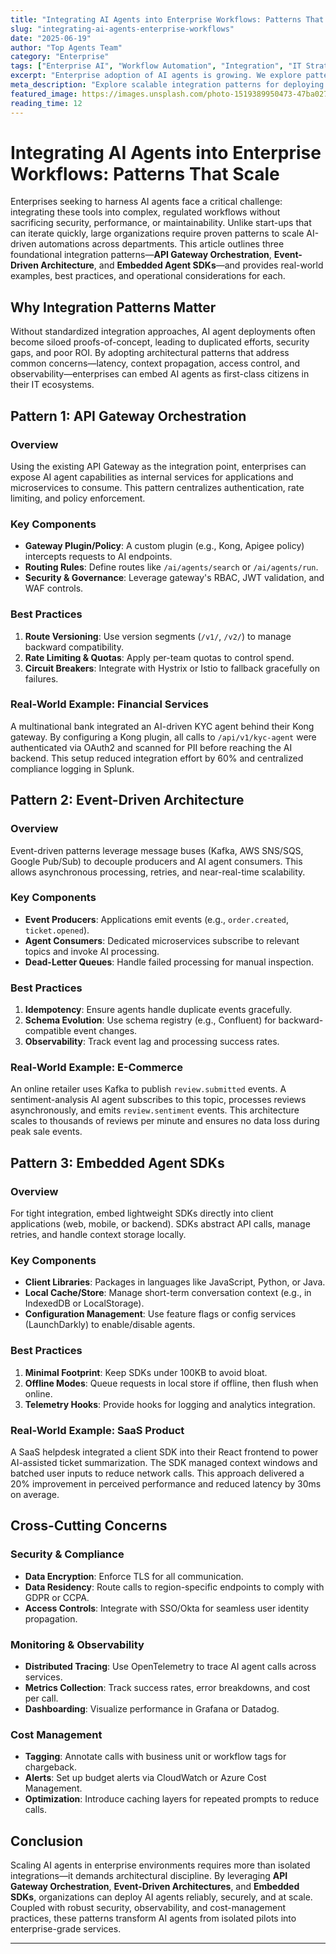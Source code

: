 ```yaml
---
title: "Integrating AI Agents into Enterprise Workflows: Patterns That Scale"
slug: "integrating-ai-agents-enterprise-workflows"
date: "2025-06-19"
author: "Top Agents Team"
category: "Enterprise"
tags: ["Enterprise AI", "Workflow Automation", "Integration", "IT Strategy"]
excerpt: "Enterprise adoption of AI agents is growing. We explore patterns that ensure scalable and secure integration."
meta_description: "Explore scalable integration patterns for deploying AI agents in large enterprise environments."
featured_image: https://images.unsplash.com/photo-1519389950473-47ba0277781c?w=800
reading_time: 12
---
```


# Integrating AI Agents into Enterprise Workflows: Patterns That Scale

Enterprises seeking to harness AI agents face a critical challenge: integrating these tools into complex, regulated workflows without sacrificing security, performance, or maintainability. Unlike start-ups that can iterate quickly, large organizations require proven patterns to scale AI-driven automations across departments. This article outlines three foundational integration patterns—**API Gateway Orchestration**, **Event-Driven Architecture**, and **Embedded Agent SDKs**—and provides real-world examples, best practices, and operational considerations for each.

## Why Integration Patterns Matter

Without standardized integration approaches, AI agent deployments often become siloed proofs-of-concept, leading to duplicated efforts, security gaps, and poor ROI. By adopting architectural patterns that address common concerns—latency, context propagation, access control, and observability—enterprises can embed AI agents as first-class citizens in their IT ecosystems.

## Pattern 1: API Gateway Orchestration

### Overview
Using the existing API Gateway as the integration point, enterprises can expose AI agent capabilities as internal services for applications and microservices to consume. This pattern centralizes authentication, rate limiting, and policy enforcement.

### Key Components
- **Gateway Plugin/Policy**: A custom plugin (e.g., Kong, Apigee policy) intercepts requests to AI endpoints.
- **Routing Rules**: Define routes like `/ai/agents/search` or `/ai/agents/run`.
- **Security & Governance**: Leverage gateway's RBAC, JWT validation, and WAF controls.

### Best Practices
1. **Route Versioning**: Use version segments (`/v1/`, `/v2/`) to manage backward compatibility.
2. **Rate Limiting & Quotas**: Apply per-team quotas to control spend.
3. **Circuit Breakers**: Integrate with Hystrix or Istio to fallback gracefully on failures.

### Real-World Example: Financial Services
A multinational bank integrated an AI-driven KYC agent behind their Kong gateway. By configuring a Kong plugin, all calls to `/api/v1/kyc-agent` were authenticated via OAuth2 and scanned for PII before reaching the AI backend. This setup reduced integration effort by 60% and centralized compliance logging in Splunk.

## Pattern 2: Event-Driven Architecture

### Overview
Event-driven patterns leverage message buses (Kafka, AWS SNS/SQS, Google Pub/Sub) to decouple producers and AI agent consumers. This allows asynchronous processing, retries, and near-real-time scalability.

### Key Components
- **Event Producers**: Applications emit events (e.g., `order.created`, `ticket.opened`).
- **Agent Consumers**: Dedicated microservices subscribe to relevant topics and invoke AI processing.
- **Dead-Letter Queues**: Handle failed processing for manual inspection.

### Best Practices
1. **Idempotency**: Ensure agents handle duplicate events gracefully.
2. **Schema Evolution**: Use schema registry (e.g., Confluent) for backward-compatible event changes.
3. **Observability**: Track event lag and processing success rates.

### Real-World Example: E-Commerce
An online retailer uses Kafka to publish `review.submitted` events. A sentiment-analysis AI agent subscribes to this topic, processes reviews asynchronously, and emits `review.sentiment` events. This architecture scales to thousands of reviews per minute and ensures no data loss during peak sale events.

## Pattern 3: Embedded Agent SDKs

### Overview
For tight integration, embed lightweight SDKs directly into client applications (web, mobile, or backend). SDKs abstract API calls, manage retries, and handle context storage locally.

### Key Components
- **Client Libraries**: Packages in languages like JavaScript, Python, or Java.
- **Local Cache/Store**: Manage short-term conversation context (e.g., in IndexedDB or LocalStorage).
- **Configuration Management**: Use feature flags or config services (LaunchDarkly) to enable/disable agents.

### Best Practices
1. **Minimal Footprint**: Keep SDKs under 100KB to avoid bloat.
2. **Offline Modes**: Queue requests in local store if offline, then flush when online.
3. **Telemetry Hooks**: Provide hooks for logging and analytics integration.

### Real-World Example: SaaS Product
A SaaS helpdesk integrated a client SDK into their React frontend to power AI-assisted ticket summarization. The SDK managed context windows and batched user inputs to reduce network calls. This approach delivered a 20% improvement in perceived performance and reduced latency by 30ms on average.

## Cross-Cutting Concerns

### Security & Compliance
- **Data Encryption**: Enforce TLS for all communication.
- **Data Residency**: Route calls to region-specific endpoints to comply with GDPR or CCPA.
- **Access Controls**: Integrate with SSO/Okta for seamless user identity propagation.

### Monitoring & Observability
- **Distributed Tracing**: Use OpenTelemetry to trace AI agent calls across services.
- **Metrics Collection**: Track success rates, error breakdowns, and cost per call.
- **Dashboarding**: Visualize performance in Grafana or Datadog.

### Cost Management
- **Tagging**: Annotate calls with business unit or workflow tags for chargeback.
- **Alerts**: Set up budget alerts via CloudWatch or Azure Cost Management.
- **Optimization**: Introduce caching layers for repeated prompts to reduce calls.

## Conclusion

Scaling AI agents in enterprise environments requires more than isolated integrations—it demands architectural discipline. By leveraging **API Gateway Orchestration**, **Event-Driven Architectures**, and **Embedded SDKs**, organizations can deploy AI agents reliably, securely, and at scale. Coupled with robust security, observability, and cost-management practices, these patterns transform AI agents from isolated pilots into enterprise-grade services.

---

